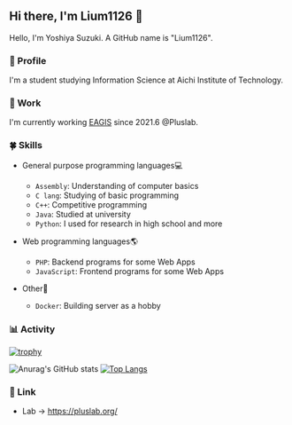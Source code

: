 ## Hi there, I'm Lium1126 👋
Hello, I'm Yoshiya Suzuki. A GitHub name is "Lium1126".

### 👀 Profile
I'm a student studying Information Science at Aichi Institute of Technology.

### 🔭 Work
I'm currently working [EAGIS](https://github.com/Pluslab/EAGIS) since 2021.6 @Pluslab.

### 🍀 Skills
- General purpose programming languages💻
  - `Assembly`: Understanding of computer basics
  - `C lang`: Studying of basic programming
  - `C++`: Competitive programming
  - `Java`: Studied at university
  - `Python`: I used for research in high school and more

- Web programming languages🌎
  - `PHP`: Backend programs for some Web Apps
  - `JavaScript`: Frontend programs for some Web Apps

- Other🦉
  - `Docker`: Building server as a hobby

### 📊 Activity
[![trophy](https://github-profile-trophy.vercel.app/?username=Lium1126&row=2&column=4&theme=darkhub)](https://github.com/ryo-ma/github-profile-trophy)

![Anurag's GitHub stats](https://github-readme-stats.vercel.app/api?username=Lium1126&show_icons=true&theme=tokyonight&count_private=true)
[![Top Langs](https://github-readme-stats.vercel.app/api/top-langs/?username=Lium1126&layout=compact&theme=tokyonight)](https://github.com/anuraghazra/github-readme-stats)

### 💨 Link
- Lab -> https://pluslab.org/
